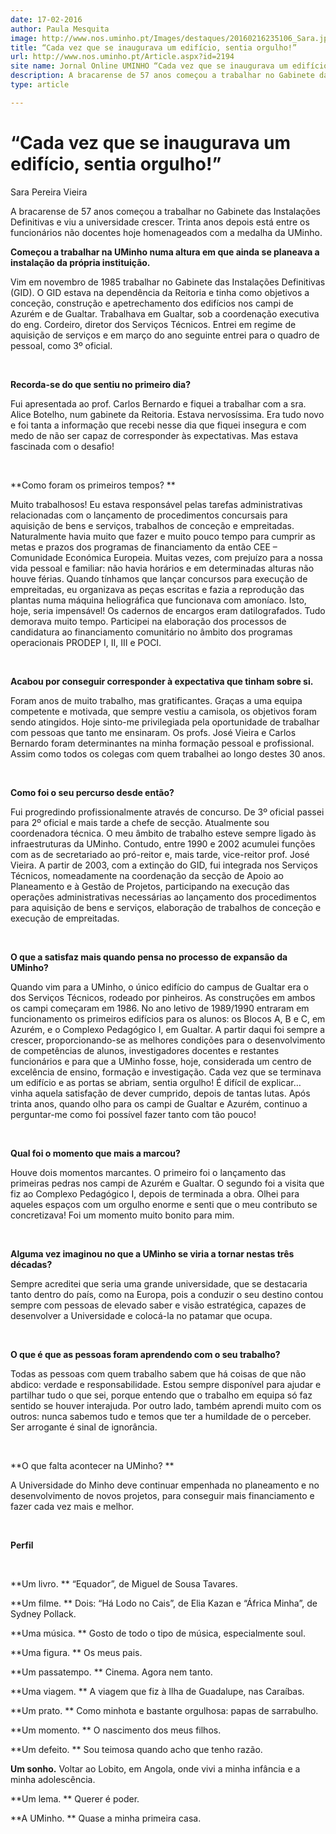 ```yaml
---
date: 17-02-2016
author: Paula Mesquita
image: http://www.nos.uminho.pt/Images/destaques/20160216235106_Sara.jpg
title: “Cada vez que se inaugurava um edifício, sentia orgulho!”
url: http://www.nos.uminho.pt/Article.aspx?id=2194
site name: Jornal Online UMINHO “Cada vez que se inaugurava um edifício, sentia orgulho!”
description: A bracarense de 57 anos começou a trabalhar no Gabinete das Instalações Definitivas e viu a universidade crescer. Trinta anos depois está entre os funcionários não docentes hoje homenageados com a medalha da UMinho.
type: article

---
```

# “Cada vez que se inaugurava um edifício, sentia orgulho!”


  

Sara Pereira Vieira

A bracarense de 57 anos começou a trabalhar no Gabinete das Instalações Definitivas e viu a universidade crescer. Trinta anos depois está entre os funcionários não docentes hoje homenageados com a medalha da UMinho.

**Começou a trabalhar na UMinho numa altura em que ainda se planeava a instalação da própria instituição.** 

Vim em novembro de 1985 trabalhar no Gabinete das Instalações Definitivas (GID). O GID estava na dependência da Reitoria e tinha como objetivos a conceção, construção e apetrechamento dos edifícios nos campi de Azurém e de Gualtar. Trabalhava em Gualtar, sob a coordenação executiva do eng. Cordeiro, diretor dos Serviços Técnicos. Entrei em regime de aquisição de serviços e em março do ano seguinte entrei para o quadro de pessoal, como 3º oficial. 

 

**Recorda-se do que sentiu no primeiro dia?** 

Fui apresentada ao prof. Carlos Bernardo e fiquei a trabalhar com a sra. Alice Botelho, num gabinete da Reitoria. Estava nervosíssima. Era tudo novo e foi tanta a informação que recebi nesse dia que fiquei insegura e com medo de não ser capaz de corresponder às expectativas. Mas estava fascinada com o desafio!

 

**Como foram os primeiros tempos? ** 

Muito trabalhosos! Eu estava responsável pelas tarefas administrativas relacionadas com o lançamento de procedimentos concursais para aquisição de bens e serviços, trabalhos de conceção e empreitadas. Naturalmente havia muito que fazer e muito pouco tempo para cumprir as metas e prazos dos programas de financiamento da então CEE – Comunidade Económica Europeia. Muitas vezes, com prejuízo para a nossa vida pessoal e familiar: não havia horários e em determinadas alturas não houve férias. Quando tínhamos que lançar concursos para execução de empreitadas, eu organizava as peças escritas e fazia a reprodução das plantas numa máquina heliográfica que funcionava com amoníaco. Isto, hoje, seria impensável! Os cadernos de encargos eram datilografados. Tudo demorava muito tempo. Participei na elaboração dos processos de candidatura ao financiamento comunitário no âmbito dos programas operacionais PRODEP I, II, III e POCI. 

 

**Acabou por conseguir corresponder à expectativa que tinham sobre si.** 

Foram anos de muito trabalho, mas gratificantes. Graças a uma equipa competente e motivada, que sempre vestiu a camisola, os objetivos foram sendo atingidos. Hoje sinto-me privilegiada pela oportunidade de trabalhar com pessoas que tanto me ensinaram. Os profs. José Vieira e Carlos Bernardo foram determinantes na minha formação pessoal e profissional. Assim como todos os colegas com quem trabalhei ao longo destes 30 anos.

 

**Como foi o seu percurso desde então?** 

Fui progredindo profissionalmente através de concurso. De 3º oficial passei para 2º oficial e mais tarde a chefe de secção. Atualmente sou coordenadora técnica. O meu âmbito de trabalho esteve sempre ligado às infraestruturas da UMinho. Contudo, entre 1990 e 2002 acumulei funções com as de secretariado ao pró-reitor e, mais tarde, vice-reitor prof. José Vieira. A partir de 2003, com a extinção do GID, fui integrada nos Serviços Técnicos, nomeadamente na coordenação da secção de Apoio ao Planeamento e à Gestão de Projetos, participando na execução das operações administrativas necessárias ao lançamento dos procedimentos para aquisição de bens e serviços, elaboração de trabalhos de conceção e execução de empreitadas.

 

**O que a satisfaz mais quando pensa no processo de expansão da UMinho?** 

Quando vim para a UMinho, o único edifício do campus de Gualtar era o dos Serviços Técnicos, rodeado por pinheiros. As construções em ambos os campi começaram em 1986. No ano letivo de 1989/1990 entraram em funcionamento os primeiros edifícios para os alunos: os Blocos A, B e C, em Azurém, e o Complexo Pedagógico I, em Gualtar. A partir daqui foi sempre a crescer, proporcionando-se as melhores condições para o desenvolvimento de competências de alunos, investigadores docentes e restantes funcionários e para que a UMinho fosse, hoje, considerada um centro de excelência de ensino, formação e investigação. Cada vez que se terminava um edifício e as portas se abriam, sentia orgulho! É difícil de explicar… vinha aquela satisfação de dever cumprido, depois de tantas lutas. Após trinta anos, quando olho para os campi de Gualtar e Azurém, continuo a perguntar-me como foi possível fazer tanto com tão pouco!

 

**Qual foi o momento que mais a marcou?** 

Houve dois momentos marcantes. O primeiro foi o lançamento das primeiras pedras nos campi de Azurém e Gualtar. O segundo foi a visita que fiz ao Complexo Pedagógico I, depois de terminada a obra. Olhei para aqueles espaços com um orgulho enorme e senti que o meu contributo se concretizava! Foi um momento muito bonito para mim.

 

**Alguma vez imaginou no que a UMinho se viria a tornar nestas três décadas?** 

Sempre acreditei que seria uma grande universidade, que se destacaria tanto dentro do país, como na Europa, pois a conduzir o seu destino contou sempre com pessoas de elevado saber e visão estratégica, capazes de desenvolver a Universidade e colocá-la no patamar que ocupa.

 

**O que é que as pessoas foram aprendendo com o seu trabalho?** 

Todas as pessoas com quem trabalho sabem que há coisas de que não abdico: verdade e responsabilidade. Estou sempre disponível para ajudar e partilhar tudo o que sei, porque entendo que o trabalho em equipa só faz sentido se houver interajuda. Por outro lado, também aprendi muito com os outros: nunca sabemos tudo e temos que ter a humildade de o perceber. Ser arrogante é sinal de ignorância. 

 

**O que falta acontecer na UMinho? ** 

A Universidade do Minho deve continuar empenhada no planeamento e no desenvolvimento de novos projetos, para conseguir mais financiamento e fazer cada vez mais e melhor.

 

**Perfil** 

 

**Um livro. ** “Equador”, de Miguel de Sousa Tavares.

**Um filme. ** Dois: “Há Lodo no Cais”, de Elia Kazan e “África Minha”, de Sydney Pollack.

**Uma música. ** Gosto de todo o tipo de música, especialmente soul.

**Uma figura. ** Os meus pais.

**Um passatempo. ** Cinema. Agora nem tanto.

**Uma viagem. ** A viagem que fiz à Ilha de Guadalupe, nas Caraíbas.

**Um prato. ** Como minhota e bastante orgulhosa: papas de sarrabulho.

**Um momento. ** O nascimento dos meus filhos.

**Um defeito. ** Sou teimosa quando acho que tenho razão.

**Um sonho.**  Voltar ao Lobito, em Angola, onde vivi a minha infância e a minha adolescência.

**Um lema. ** Querer é poder.

**A UMinho. ** Quase a minha primeira casa.
 

 

